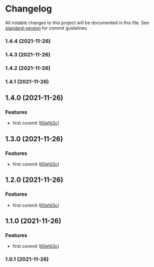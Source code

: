 # Changelog

All notable changes to this project will be documented in this file. See [standard-version](https://github.com/conventional-changelog/standard-version) for commit guidelines.

### 1.4.4 (2021-11-26)

### 1.4.3 (2021-11-26)

### 1.4.2 (2021-11-26)

### 1.4.1 (2021-11-26)

## 1.4.0 (2021-11-26)


### Features

* first commit ([60efd3c](https://github.com/carlosdumar/uicoreMoviesUp/commit/60efd3caccf1033592e1fab2d04a8af7d169830c))

## 1.3.0 (2021-11-26)


### Features

* first commit ([60efd3c](https://github.com/carlosdumar/uicoreMoviesUp/commit/60efd3caccf1033592e1fab2d04a8af7d169830c))

## 1.2.0 (2021-11-26)


### Features

* first commit ([60efd3c](https://github.com/carlosdumar/uicoreMoviesUp/commit/60efd3caccf1033592e1fab2d04a8af7d169830c))

## 1.1.0 (2021-11-26)


### Features

* first commit ([60efd3c](https://github.com/carlosdumar/uicoreMoviesUp/commit/60efd3caccf1033592e1fab2d04a8af7d169830c))

### 1.0.1 (2021-11-26)
